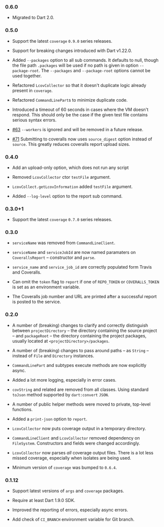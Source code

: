 ### 0.6.0

* Migrated to Dart 2.0.

### 0.5.0

* Support the latest `coverage` `0.9.0` series releases.
 
* Support for breaking changes introduced with Dart v1.22.0.

* Added `--packages` option to all sub commands. It defaults to null, though the
  file path `.packages` will be used if no path is given in option `--package-root`.
  The `--packages` and `--package-root` options cannot be used together.
  
* Refactored `LcovCollector` so that it doesn't duplicate logic already 
  present in `coverage`.
  
* Refactored `CommandLinePart`s to minimize duplicate code.

* Introduced a timeout of 60 seconds in cases where the VM doesn't respond.
  This should only be the case if the given test file contains serious syntax errors.

* [#63](https://github.com/block-forest/dart-coveralls/pulls#63)
  `--workers` is ignored and will be removed in a future release.

* [#71](https://github.com/block-forest/dart-coveralls/pulls#71)
  Submitting to coveralls now uses `source_digest` option instead of `source`.
  This greatly reduces coveralls report upload sizes.

### 0.4.0

* Add an upload-only option, which does not run any script

* Removed `LcovCollector` ctor `testFile` argument.

* `LcovCollect.getLcovInformation` added `testFile` argument.

* Added `--log-level` option to the report sub command.

### 0.3.0+1

* Support the latest `coverage` `0.7.0` series releases.

### 0.3.0

* `serviceName` was removed from `CommandLineClient`.

* `serviceName` and `serviceJobId` are now named paramaters on `CoverallsReport`
  – constructor and `parse`.

* `service_name` and `service_job_id` are correctly populated form Travis and
  Coveralls.

* Can omit the `token` flag to `report` if one of `REPO_TOKEN` or 
  `COVERALLS_TOKEN` is set as an environment variable.

* The Coveralls job number and URL are printed after a successful report is 
  posted to the service.

### 0.2.0

* A number of (breaking) changes to clarify and correctly distinguish between
  `projectDirectory` – the directory containing the source project – and
  `packageRoot` – the directory containing the project packages,
  usually located at `<projectDirectory>/packages`.

* A number of (breaking) changes to pass around paths – as `String` – instead of
  `File` and `Directory` instances.

* `CommandLinePart` and subtypes execute methods are now explicitly async.

* Added a lot more logging, especially in error cases.

* `covString` and related are removed from all classes. Using standard `toJson`
  method supported by `dart:convert` `JSON`.
  
* A number of public helper methods were moved to private, top-level functions.

* Added a `print-json` option to `report`.

* `LcovCollector` now puts coverage output in a temporary directory.

* `CommandLineClient` and `LcovCollector` removed dependency on `FileSystem`.
  Constructors and fields were changed accordingly.
  
* `LcovCollector` now parses *all* coverage output files.
  There is a lot less missed coverage, especially when isolates are being used.
  
* Minimum version of `coverage` was bumped to `0.6.4`.

### 0.1.12

* Support latest versions of `args` and `coverage` packages.

* Require at least Dart 1.9.0 SDK.

* Improved the reporting of errors, especially async errors.

* Add check of `CI_BRANCH` environment variable for Git branch. 
